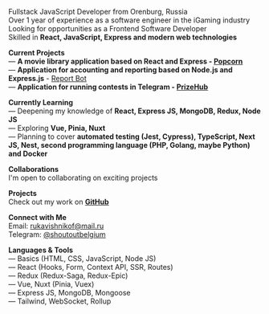 Fullstack JavaScript Developer from Orenburg, Russia  
Over 1 year of experience as a software engineer in the iGaming industry  
Looking for opportunities as a Frontend Software Developer  
Skilled in **React, JavaScript, Express and modern web technologies**  

**Current Projects**  
— **A movie library application based on React and Express - <a href="https://github.com/daniltrunin/popcorn">Popcorn</a>**  
— **Application for accounting and reporting based on Node.js and Express.js** - <a href="https://github.com/daniltrunin/PVT_Report_bot">Report Bot</a>  
— **Application for running contests in Telegram - <a href="https://github.com/daniltrunin/prizehub-web-app-client">PrizeHub</a>**   

**Currently Learning**  
— Deepening my knowledge of **React, Express JS, MongoDB, Redux, Node JS**  
— Exploring **Vue, Pinia, Nuxt**  
— Planning to cover **automated testing (Jest, Cypress), TypeScript, Next JS, Nest, second programming language (PHP, Golang, maybe Python) and Docker**  

**Collaborations**  
I'm open to collaborating on exciting projects

**Projects**  
Check out my work on **[GitHub](https://github.com/daniltrunin)**  

**Connect with Me**  
Email: rukavishnikof@mail.ru  
Telegram: [@shoutoutbelgium](https://t.me/shoutoutbelgium)  

**Languages & Tools**  
— Basics (HTML, CSS, JavaScript, Node JS)  
— React (Hooks, Form, Context API, SSR, Routes)  
— Redux (Redux-Saga, Redux-Epic)  
— Vue, Nuxt (Pinia, Vuex)  
— Express JS, MongoDB, Mongoose  
— Tailwind, WebSocket, Rollup  
